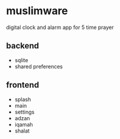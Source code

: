 # muslimware
digital clock and alarm app for 5 time prayer

## backend
* sqlite
* shared preferences

## frontend
* splash
* main
* settings
* adzan
* iqamah
* shalat

